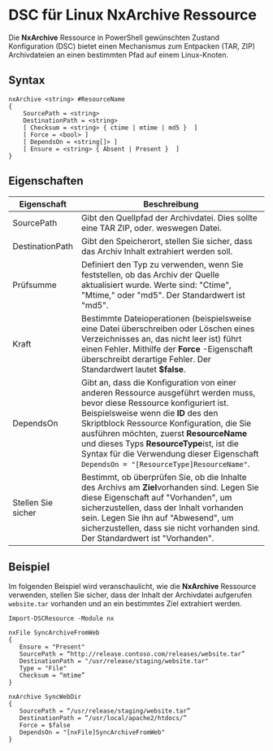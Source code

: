 # DSC für Linux NxArchive Ressource

Die **NxArchive** Ressource in PowerShell gewünschten Zustand Konfiguration (DSC) bietet einen Mechanismus zum Entpacken (TAR, ZIP) Archivdateien an einen bestimmten Pfad auf einem Linux-Knoten.

## Syntax

```
nxArchive <string> #ResourceName
{
    SourcePath = <string>
    DestinationPath = <string>
    [ Checksum = <string> { ctime | mtime | md5 }  ]
    [ Force = <bool> ]
    [ DependsOn = <string[]> ]
    [ Ensure = <string> { Absent | Present }  ]
}
```

## Eigenschaften

|  Eigenschaft |  Beschreibung | 
|---|---|
| SourcePath| Gibt den Quellpfad der Archivdatei. Dies sollte eine TAR ZIP, oder. weswegen Datei. | 
| DestinationPath| Gibt den Speicherort, stellen Sie sicher, dass das Archiv Inhalt extrahiert werden soll.| 
| Prüfsumme| Definiert den Typ zu verwenden, wenn Sie feststellen, ob das Archiv der Quelle aktualisiert wurde. Werte sind: "Ctime", "Mtime," oder "md5". Der Standardwert ist "md5".| 
| Kraft| Bestimmte Dateioperationen (beispielsweise eine Datei überschreiben oder Löschen eines Verzeichnisses an, das nicht leer ist) führt einen Fehler. Mithilfe der **Force** -Eigenschaft überschreibt derartige Fehler. Der Standardwert lautet **$false**.| 
| DependsOn | Gibt an, dass die Konfiguration von einer anderen Ressource ausgeführt werden muss, bevor diese Ressource konfiguriert ist. Beispielsweise wenn die **ID** des den Skriptblock Ressource Konfiguration, die Sie ausführen möchten, zuerst **ResourceName** und dieses Typs **ResourceType**ist, ist die Syntax für die Verwendung dieser Eigenschaft `DependsOn = "[ResourceType]ResourceName"`.| 
| Stellen Sie sicher| Bestimmt, ob überprüfen Sie, ob die Inhalte des Archivs am **Ziel**vorhanden sind. Legen Sie diese Eigenschaft auf "Vorhanden", um sicherzustellen, dass der Inhalt vorhanden sein. Legen Sie ihn auf "Abwesend", um sicherzustellen, dass sie nicht vorhanden sind. Der Standardwert ist "Vorhanden".| 

## Beispiel

Im folgenden Beispiel wird veranschaulicht, wie die **NxArchive** Ressource verwenden, stellen Sie sicher, dass der Inhalt der Archivdatei aufgerufen `website.tar` vorhanden und an ein bestimmtes Ziel extrahiert werden.

```
Import-DSCResource -Module nx 

nxFile SyncArchiveFromWeb
{
   Ensure = "Present"
   SourcePath = “http://release.contoso.com/releases/website.tar”
   DestinationPath = "/usr/release/staging/website.tar"
   Type = "File"
   Checksum = “mtime”
}

nxArchive SyncWebDir
{
   SourcePath = “/usr/release/staging/website.tar”
   DestinationPath = “/usr/local/apache2/htdocs/”
   Force = $false
   DependsOn = "[nxFile]SyncArchiveFromWeb"
} 
```
